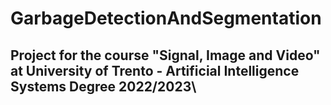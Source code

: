 # GarbageDetectionAndSegmentation
## Project for the course "Signal, Image and Video" at University of Trento - Artificial Intelligence Systems Degree 2022/2023\\
